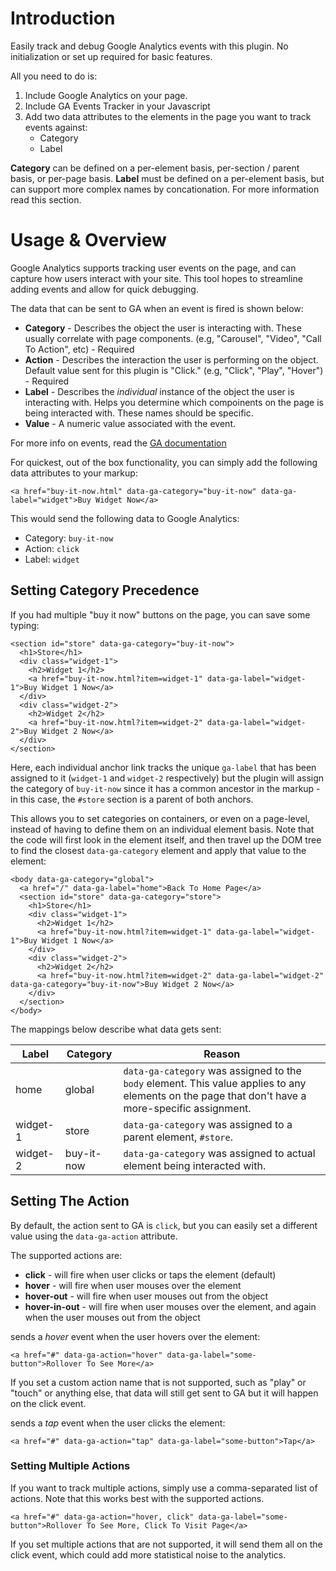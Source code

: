 # Introduction

Easily track and debug Google Analytics events with this plugin. No initialization or set up required for basic features.

All you need to do is:

1. Include Google Analytics on your page.
2. Include GA Events Tracker in your Javascript
3. Add two data attributes to the elements in the page you want to track events against:
	* Category
	* Label

**Category** can be defined on a per-element basis, per-section / parent basis, or per-page basis.
**Label** must be defined on a per-element basis, but can support more complex names by concationation.  For more information read this section.


# Usage & Overview

Google Analytics supports tracking user events on the page, and can capture how users interact with your site.  This tool hopes to streamline adding events and allow for quick debugging.

The data that can be sent to GA when an event is fired is shown below:

* **Category** - Describes the object the user is interacting with. These usually correlate with page components. (e.g, "Carousel", "Video", "Call To Action", etc) - Required  
* **Action** - Describes the interaction the user is performing on the object. Default value sent for this plugin is "Click." (e.g, "Click", "Play", "Hover") - Required  
* **Label** - Describes the *individual* instance of the object the user is interacting with. Helps you determine which compoinents on the page is being interacted with. These names should be specific.  
* **Value** - A numeric value associated with the event.  

For more info on events, read the [GA documentation](https://developers.google.com/analytics/devguides/collection/analyticsjs/events)

For quickest, out of the box functionality, you can simply add the following data attributes to your markup:

```
<a href="buy-it-now.html" data-ga-category="buy-it-now" data-ga-label="widget">Buy Widget Now</a>
```
This would send the following data to Google Analytics:

* Category: `buy-it-now`  
* Action: `click`  
* Label: `widget`  

## Setting Category Precedence

If you had multiple "buy it now" buttons on the page, you can save some typing:

```
<section id="store" data-ga-category="buy-it-now">
  <h1>Store</h1>
  <div class="widget-1">
    <h2>Widget 1</h2>
    <a href="buy-it-now.html?item=widget-1" data-ga-label="widget-1">Buy Widget 1 Now</a>
  </div>
  <div class="widget-2">
    <h2>Widget 2</h2>
    <a href="buy-it-now.html?item=widget-2" data-ga-label="widget-2">Buy Widget 2 Now</a>
  </div>
</section>
```

Here, each individual anchor link tracks the unique `ga-label` that has been assigned to it (`widget-1` and `widget-2` respectively) but the plugin will assign the category of `buy-it-now` since it has a common ancestor in the markup - in this case, the `#store` section is a parent of both anchors.

This allows you to set categories on containers, or even on a page-level, instead of having to define them on an individual element basis.  Note that the code will first look in the element itself, and then travel up the DOM tree to find the closest `data-ga-category` element and apply that value to the element:

```
<body data-ga-category="global">
  <a href="/" data-ga-label="home">Back To Home Page</a>
  <section id="store" data-ga-category="store">
    <h1>Store</h1>
    <div class="widget-1">
      <h2>Widget 1</h2>
      <a href="buy-it-now.html?item=widget-1" data-ga-label="widget-1">Buy Widget 1 Now</a>
    </div>
    <div class="widget-2">
      <h2>Widget 2</h2>
      <a href="buy-it-now.html?item=widget-2" data-ga-label="widget-2" data-ga-category="buy-it-now">Buy Widget 2 Now</a>
    </div>
  </section>
</body>
```
The mappings below describe what data gets sent:

| Label | Category | Reason |
| ----- | ----- | ---- |
| home | global | `data-ga-category` was assigned to the `body` element. This value applies to any elements on the page that don't have a more-specific assignment. |
| widget-1 | store | `data-ga-category` was assigned to a parent element, `#store`. |
| widget-2 | buy-it-now | `data-ga-category` was assigned to actual element being interacted with. |

## Setting The Action

By default, the action sent to GA is `click`, but you can easily set a different value using the `data-ga-action` attribute.

The supported actions are:

* **click** - will fire when user clicks or taps the element (default)  
* **hover** - will fire when user mouses over the element  
* **hover-out** - will fire when user mouses out from the object  
* **hover-in-out** - will fire when user mouses over the element, and again when the user mouses out from the object  

sends a *hover* event when the user hovers over the element:
```
<a href="#" data-ga-action="hover" data-ga-label="some-button">Rollover To See More</a>
```

If you set a custom action name that is not supported, such as "play" or "touch" or anything else, that data will still get sent to GA but it will happen on the click event.

sends a *tap* event when the user clicks the element:
```
<a href="#" data-ga-action="tap" data-ga-label="some-button">Tap</a>
```

### Setting Multiple Actions

If you want to track multiple actions, simply use a comma-separated list of actions. Note that this works best with the supported actions.

```
<a href="#" data-ga-action="hover, click" data-ga-label="some-button">Rollover To See More, Click To Visit Page</a>
```

If you set multiple actions that are not supported, it will send them all on the click event, which could add more statistical noise to the analytics.